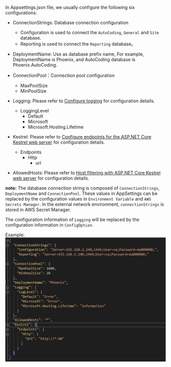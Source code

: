 In Appsettings.json file, we usually configure the following six configurations:

- ConnectionStrings: Database connection configuration
  - Configuration is used to connect the `AutoCoding`, `General` and `Site` database.
  - Reporting is used to connect the `Reporting` database。

- DeploymentName: Use as database prefix name, For example, DeploymentName is Phoenix, and AutoCoding database is Phoenix.AutoCoding.

- ConnectionPool：Connection pool configuration
  - MaxPoolSize
  - MinPoolSize

- Logging: Please refer to [Configure logging](https://docs.microsoft.com/en-us/aspnet/core/fundamentals/logging/?view=aspnetcore-5.0#configure-logging) for configuration details.
  - LoggingLevel
    - Default
    - Microsoft
    - Microsoft.Hosting.Lifetime

- Kestrel: Please refer to [Configure endpoints for the ASP.NET Core Kestrel web server](https://docs.microsoft.com/en-us/aspnet/core/fundamentals/servers/kestrel/endpoints?view=aspnetcore-5.0) for configuration details.
  - Endpoints
    - Http
      - url

- AllowedHosts: Please refer to [Host filtering with ASP.NET Core Kestrel web server](https://docs.microsoft.com/en-us/aspnet/core/fundamentals/servers/kestrel/host-filtering?view=aspnetcore-5.0) for configuration details.

<b>note:</b>
The database connection string is composed of `ConnectionStrings`, `DeploymentName` and `ConnectionPool`. These values in AppSettings can be replaced by the configuration values in `Environment Variable` and `AWS Secrets Manager`. In the external network environment, `connectionStrings` is stored in AWS Secret Manager.

The configuration information of `Logging` will be replaced by the configuration information in `ConfigOption`.

Example:
![image.png](/.attachments/image-fc7ab304-b865-4bf6-a27f-ff65beeeae3a.png)



